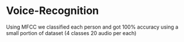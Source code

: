 # Voice-Recognition
Using MFCC we classified each person and got 100% accuracy using a small portion of dataset (4 classes 20 audio per each)
